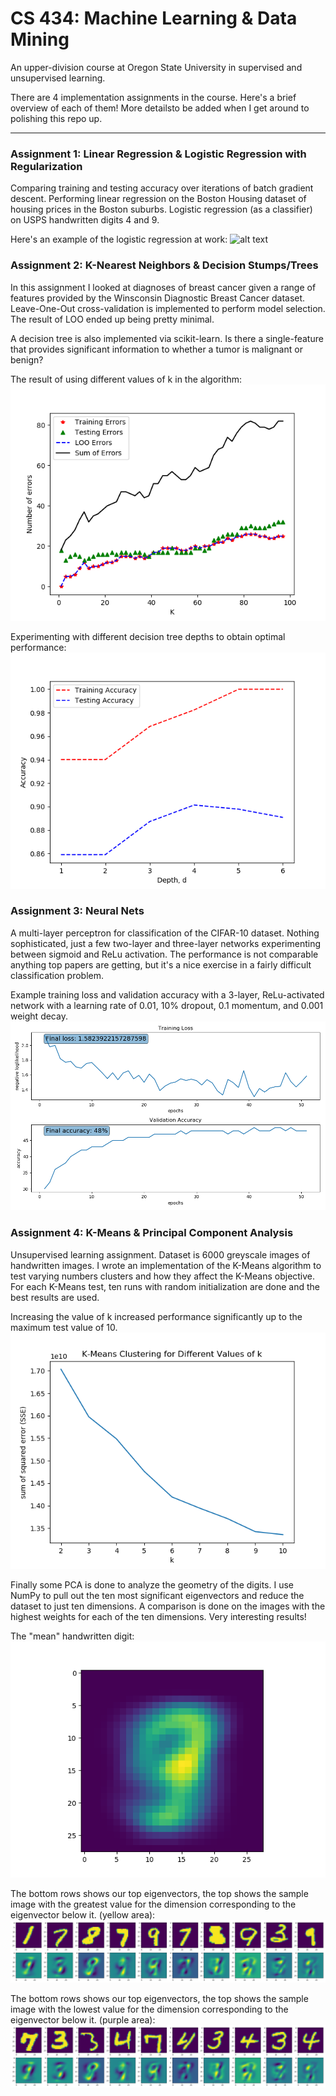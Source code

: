 # CS 434: Machine Learning & Data Mining

An upper-division course at Oregon State University in supervised and unsupervised learning.

There are 4 implementation assignments in the course.  Here's a brief overview of each of them!  More detailsto be added when I get around to polishing this repo up.

---

### Assignment 1: Linear Regression & Logistic Regression with Regularization

Comparing training and testing accuracy over iterations of batch gradient descent.  Performing linear regression on the Boston Housing dataset of housing prices in the Boston suburbs.  Logistic regression (as a classifier) on USPS handwritten digits 4 and 9.

Here's an example of the logistic regression at work:
![alt text](https://github.com/gilmanjo/CS434/blob/master/assignment_1/p21_plot.png "Figure 1")

### Assignment 2: K-Nearest Neighbors & Decision Stumps/Trees

In this assignment I looked at diagnoses of breast cancer given a range of features provided by the Winsconsin Diagnostic Breast Cancer dataset.  Leave-One-Out cross-validation is implemented to perform model selection.  The result of LOO ended up being pretty minimal.

A decision tree is also implemented via scikit-learn.  Is there a single-feature that provides significant information to whether a tumor is malignant or benign?

The result of using different values of k in the algorithm:
![alt text](https://github.com/gilmanjo/CS434/blob/master/assignment_2/fig1.png "Figure 2")

Experimenting with different decision tree depths to obtain optimal performance:
![alt text](https://github.com/gilmanjo/CS434/blob/master/assignment_2/fig8.png "Figure 3")

### Assignment 3: Neural Nets

A multi-layer perceptron for classification of the CIFAR-10 dataset.  Nothing sophisticated, just a few two-layer and three-layer networks experimenting between sigmoid and ReLu activation.  The performance is not comparable anything top papers are getting, but it's a nice exercise in a fairly difficult classification problem.

Example training loss and validation accuracy with a 3-layer, ReLu-activated network with a learning rate of 0.01, 10% dropout, 0.1 momentum, and 0.001 weight decay.
![alt text](https://github.com/gilmanjo/CS434/blob/master/assignment_3/plots/nn-type_3relu_lr_0.01_dropout_0.1_momentum_0.1_wd_0.001.png "Figure 4")

### Assignment 4: K-Means & Principal Component Analysis

Unsupervised learning assignment.  Dataset is 6000 greyscale images of handwritten images.  I wrote an implementation of the K-Means algorithm to test varying numbers clusters and how they affect the K-Means objective.  For each K-Means test, ten runs with random initialization are done and the best results are used.

Increasing the value of k increased performance significantly up to the maximum test value of 10.
![alt text](https://github.com/gilmanjo/CS434/blob/master/assignment_4/plots/all_k.png "Figure 5")

Finally some PCA is done to analyze the geometry of the digits.  I use NumPy to pull out the ten most significant eigenvectors and reduce the dataset to just ten dimensions.  A comparison is done on the images with the highest weights for each of the ten dimensions.  Very interesting results!

The "mean" handwritten digit:
![alt text](https://github.com/gilmanjo/CS434/blob/master/assignment_4/plots/mean_image.png "Figure 6")

The bottom rows shows our top eigenvectors, the top shows the sample image with the greatest value for the dimension corresponding to the eigenvector below it.  (yellow area):
![alt text](https://github.com/gilmanjo/CS434/blob/master/assignment_4/plots/eigen_vs_image.png "Figure 7")

The bottom rows shows our top eigenvectors, the top shows the sample image with the lowest value for the dimension corresponding to the eigenvector below it.  (purple area):
![alt text](https://github.com/gilmanjo/CS434/blob/master/assignment_4/plots/eigen_vs_image_min.png "Figure 8")